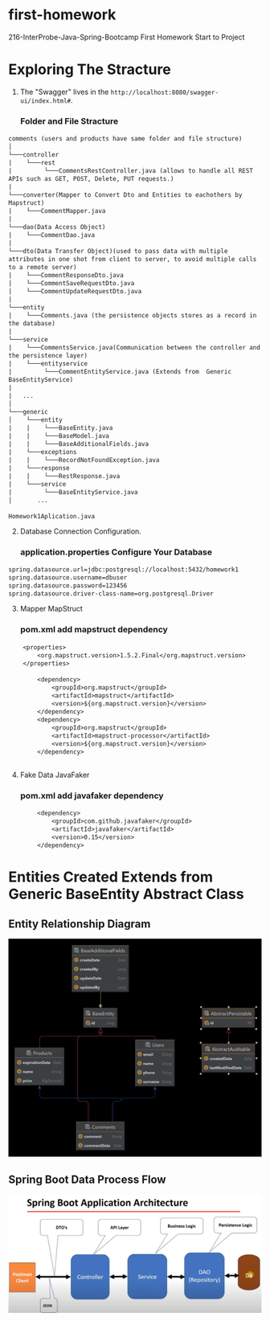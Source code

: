 # first-homework
216-InterProbe-Java-Spring-Bootcamp First Homework
Start to Project




Exploring The Stracture
==================

1. The "Swagger" lives in the `http://localhost:8080/swagger-ui/index.html#`.

   ### Folder and File Stracture

```
comments (users and products have same folder and file structure)
│   
└───controller
|    └───rest
|         └───CommentsRestController.java (allows to handle all REST APIs such as GET, POST, Delete, PUT requests.)
|
└───converter(Mapper to Convert Dto and Entities to eachothers by Mapstruct)
|    └───CommentMapper.java
|   
└───dao(Data Access Object)
|    └───CommentDao.java
|
└───dto(Data Transfer Object)(used to pass data with multiple attributes in one shot from client to server, to avoid multiple calls to a remote server)
|    └───CommentResponseDto.java
|    └───CommentSaveRequestDto.java
|    └───CommentUpdateRequestDto.java
|
└───entity
|    └───Comments.java (the persistence objects stores as a record in the database)
|
└───service
|    └───CommentsService.java(Communication between the controller and the persistence layer)
|    └───entityservice
|         └───CommentEntityService.java (Extends from  Generic BaseEntityService)
|       
|   ...
│
└───generic
│    └───entity
|    |    └───BaseEntity.java
|    |    └───BaseModel.java
|    |    └───BaseAdditionalFields.java
|    └───exceptions
|    |    └───RecordNotFoundException.java
|    └───response
|    |    └───RestResponse.java
|    └───service
|         └───BaseEntityService.java    
│       ...

Homework1Aplication.java

```
2. Database Connection Configuration.
    ### application.properties Configure Your Database

```
spring.datasource.url=jdbc:postgresql://localhost:5432/homework1
spring.datasource.username=dbuser
spring.datasource.password=123456
spring.datasource.driver-class-name=org.postgresql.Driver
```


3. Mapper MapStruct
   ### pom.xml add  mapstruct dependency
```
    <properties>
        <org.mapstruct.version>1.5.2.Final</org.mapstruct.version>
    </properties>
    
        <dependency>
            <groupId>org.mapstruct</groupId>
            <artifactId>mapstruct</artifactId>
            <version>${org.mapstruct.version}</version>
        </dependency>
        <dependency>
            <groupId>org.mapstruct</groupId>
            <artifactId>mapstruct-processor</artifactId>
            <version>${org.mapstruct.version}</version>
        </dependency>
        
```

4. Fake Data JavaFaker
    ### pom.xml add javafaker dependency
```
        <dependency>
            <groupId>com.github.javafaker</groupId>
            <artifactId>javafaker</artifactId>
            <version>0.15</version>
        </dependency>
```

# Entities Created Extends from Generic BaseEntity Abstract Class
## Entity Relationship Diagram
![Entity Diagram](/Docs/ScreenShots/EntityRelationshipDiagram.png)

## Spring Boot Data Process Flow

![DataProcessFlow](/Docs/ScreenShots/dataProcessflow.png)


